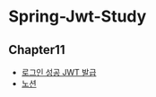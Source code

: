 # Spring-Jwt-Study

## Chapter11
- [로그인 성공 JWT 발급](https://www.youtube.com/watch?v=7B6KHSZN3jY&list=PLJkjrxxiBSFCcOjy0AAVGNtIa08VLk1EJ&index=11&ab_channel=%EA%B0%9C%EB%B0%9C%EC%9E%90%EC%9C%A0%EB%AF%B8)<br>
- [노션](https://substantial-park-a17.notion.site/11-JWT-8e8a5058996e4594a5c05abb44035c37)

